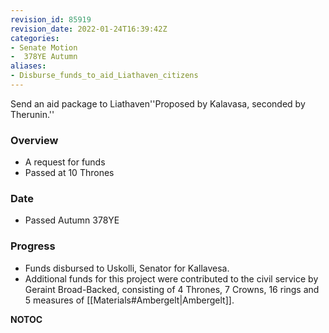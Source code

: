 ```yaml
---
revision_id: 85919
revision_date: 2022-01-24T16:39:42Z
categories:
- Senate Motion
-  378YE Autumn
aliases:
- Disburse_funds_to_aid_Liathaven_citizens
---
```


Send an aid package to Liathaven''Proposed by Kalavasa, seconded by Therunin.'' 

### Overview
* A request for funds
* Passed at 10 Thrones

### Date
* Passed Autumn 378YE

### Progress
* Funds disbursed to Uskolli, Senator for Kallavesa.
* Additional funds for this project were contributed to the civil service by Geraint Broad-Backed, consisting of 4 Thrones, 7 Crowns, 16 rings and 5 measures of [[Materials#Ambergelt|Ambergelt]].



__NOTOC__